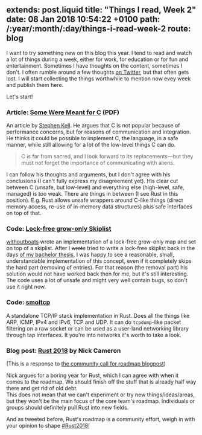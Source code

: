 extends: post.liquid
title: "Things I read, Week 2"
date: 08 Jan 2018 10:54:22 +0100
path: /:year/:month/:day/things-i-read-week-2
route: blog
---

I want to try something new on this blog this year.
I tend to read and watch a lot of things during a week, either for work, for education or for fun and entertainment.
Sometimes I have thoughts on the content, sometimes I don't. I often rumble around a few thoughts [on Twitter](https://twitter.com/badboy_/), but that often gets lost.
I will start collecting the things worthwhile to mention now evey week and publish them here.

Let's start!

### Article: [Some Were Meant for C](https://www.cl.cam.ac.uk/~srk31/research/papers/kell17some-preprint.pdf) (PDF)


An article by [Stephen Kell](https://www.cl.cam.ac.uk/~srk31/).
He argues that C is not popular because of performance concerns, but for reasons of communication and integration.
He thinks it could be possible to implement C, the language, in a safe manner, while still allowing for a lot of the low-level things C can do.

> C is far from sacred, and I look forward
> to its replacements—but they must not forget the importance
> of communicating with aliens.

I can follow his thoughts and arguments, but I don't agree with his conclusions
(I can't fully express my disagreement yet).
His clear cut between C (unsafe, but low-level) and everything else (high-level, safe, managed) is too weak.
There are things in between (I see Rust in this position).
E.g. Rust allows unsafe wrappers around C-like things (direct memory access, re-use of in-memory data structures) plus safe interfaces on top of that.

### Code: [Lock-free grow-only Skiplist](https://gitlab.com/boats/skiplist/)

[withoutboats][] wrote an implementation of a lock-free grow-only map and set on top of a skiplist.
After I <strike>wrote</strike> tried to write a lock-free skiplist back in the days [of my bachelor thesis](/2014/11/15/how-to-not-write-a-bachelor-thesis/), I was happy to see a reasonable, small, understandable implementation of this concept, even if it completely skips the hard part (removing of entries).
For that reason (the removal part) his solution would not have worked back then for me, but it's still interesting.
The code uses a lot of unsafe and might very well contain bugs, so don't use it right now.

[withoutboats]: https://twitter.com/withoutboats

### Code: [smoltcp](https://github.com/m-labs/smoltcp)

A standalone TCP/IP stack implementation in Rust.
Does all the things like ARP, ICMP, IPv4 and IPv6, TCP and UDP.
It can do `tcpdump`-like packet filtering on a raw socket or can be used as a user-land networking library through tap interfaces.
It you're into networks it's worth to take a look.

### Blog post: [Rust 2018](https://www.ncameron.org/blog/rust-2018/) by Nick Cameron

(This is a response to [the community call for roadmap blogpost](https://blog.rust-lang.org/2018/01/03/new-years-rust-a-call-for-community-blogposts.html))

Nick argues for a boring year for Rust, which I can agree with when it comes to the roadmap.
We should finish off the stuff that is already half way there and get rid of old debt.  
This does not mean that we can't experiment or try new things/ideas/areas, but they won't be the main focus of the core team's roadmap. Individuals or groups should definitely pull Rust into new fields.

And as tweeted before, Rust's roadmap is a community effort, weigh in with your opinion to shape [#Rust2018!](https://twitter.com/search?q=%23rust2018)


